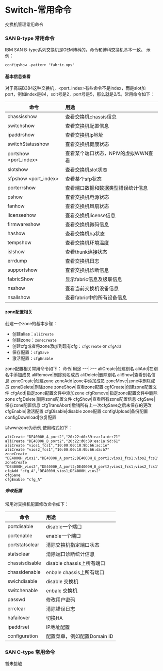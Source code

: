 # Switch-常用命令
交换机管理常用命令
### SAN B-type 常用命令
IBM SAN B-type系列交换机是OEM博科的，命令和博科交换机基本一致。
示例：
```shell
configshow -pattern "fabric.ops"
```
#### 基本信息查看
对于高端B384这种交换机，<port_index>有些命令不是index，而是slot加port，例如index是84，solt号是2，port号是5，那么就是2/5。常用命令如下：

命令|用途
---|:---
chassisshow|查看交换机chassis信息
switchshow|查看交换机配置信息
ipaddrshow|查看交换机ip地址
switchStatusshow|查看交换机健康状态
portshow <port_index>|查看某个端口状态，NPIV的虚拟WWN查看
slotshow|查看交换机slot状态
sfpshow <port_index>|查看某个sfp状态
porterrshow|查看端口数据和数据类型错误统计信息
pshow|查看交换机电源状态
fanhow|查看交换机风扇状态
licenseshow|查看交换机license信息
firmwareshow|查看交换机微码信息
hashow|查看交换机ha状态
tempshow|查看交换机环境温度
islshow|查看thunk连接状态
errdump|查看交换机日志
supportshow|查看交换机诊断信息
fabricShow|显示fabric信息及级联信息
nsshow|查看当前交换机设备信息
nsallshow|查看fabric中的所有设备信息

#### zone配置相关
创建一个zone的基本步骤：
- 创建alias：`aliCreate`
- 创建zone：`zoneCreate`
- 创建cfg或者将zone添加到现有cfg：`cfgCreate` or `cfgAdd`
- 保存配置：`cfgSave`
- 激活配置：`cfgEnable`

zone配置相关常用命令如下：
命令|用途
---|:---
aliCreate|创建别名
aliAdd|在别名中添加成员
aliRemove|删除别名成员
aliDelete|删除别名
aliShow|查看别名信息
zoneCreate|创建zone
zoneAdd|zone中添加成员
zoneMove|zone中删除成员
zoneDelete|删除zone
zoneShow|查看zone配置
cgfCreate|创建zone配置文件
cfgAdd|指定zone配置文件中添加zone
cfgRemove|指定zone配置文件中删除zone
cfgDelete|删除zone配置文件
cfgShow|查看所有zone配置信息
cfgSave|保存zone配置信息
cfgTransAbort|撤销所有上一次cfgSave之后未保存的更改
cfgEnable|激活配置
cfgDisable|disable zone配置
configUpload|备份配置
configDownload|恢复配置

以wwnzone为示例,使用格式如下：
```shell
aliCreate "DE4000H_A_port2","20:22:d0:39:ea:1a:de:71"
aliCreate "DE4000H_B_port2","20:22:d0:39:ea:1a:9d:61"
aliCreate "vios1_fcs1","10:00:00:10:9b:66:ac:1e"
aliCreate "vios2_fcs1","10:00:00:10:9b:66:da:b7"
zoneCreate "DE4000H_vios1","DE4000H_A_port2;DE4000H_B_port2;vios1_fcs1;vios2_fcs1"
zoneCreate "DE4000H_vios2","DE4000H_A_port2;DE4000H_B_port2;vios1_fcs1;vios2_fcs1"
cfgAdd "cfg_A","DE4000H_vios1;DE4000H_vios2"
cfgSave
cfgEnable "cfg_A"
```

##### 修改配置
常用对交换机配置修改命令如下：

命令|用途
---|:---
portdisable|disable一个端口
portenable|enable一个端口
portstatsclear|清除交换机指定端口状态
statsclear|清除端口诊断统计信息
chassisdisable|disable chassis上所有端口
chassidenable|enbale chassis上所有端口
swichdisable|disable 交换机
switchenable|enbale 交换机
passwd|修改用户密码
errclear|清除错误日志
hafailover|切换HA
ipaddrset|IP地址配置
configuration|配置菜单，例如配置Domain ID

### SAN C-type 常用命令
暂未接触
